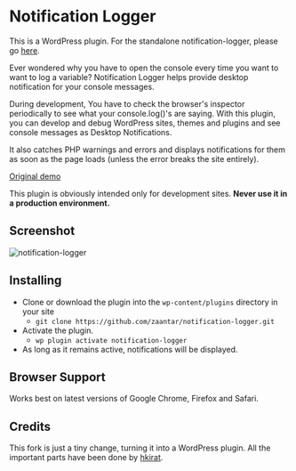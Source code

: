 # Notification Logger 

This is a WordPress plugin. For the standalone notification-logger, please go [here](https://github.com/hkirat/notification-logger).
 
Ever wondered why you have to open the console every time you want to want to log a variable?
Notification Logger helps provide desktop notification for your console messages.

During development, You have to check the browser's inspector periodically to see what your console.log()'s are saying.
With this plugin, you can develop and debug WordPress sites, themes and plugins and see console messages as Desktop Notifications.

It also catches PHP warnings and errors and displays notifications for them as soon as the page loads (unless the error breaks the site entirely).

[Original demo](https://hkirat.github.io/notification-logger/)

This plugin is obviously intended only for development sites. **Never use it in a production environment.**

## Screenshot

![notification-logger](./images/image.png)

## Installing
 - Clone or download the plugin into the `wp-content/plugins` directory in your site
   - `git clone https://github.com/zaantar/notification-logger.git`
 - Activate the plugin.
   - `wp plugin activate notification-logger`
 - As long as it remains active, notifications will be displayed.

## Browser Support

Works best on latest versions of Google Chrome, Firefox and Safari.

## Credits

This fork is just a tiny change, turning it into a WordPress plugin.
All the important parts have been done by [hkirat](https://github.com/hkirat).